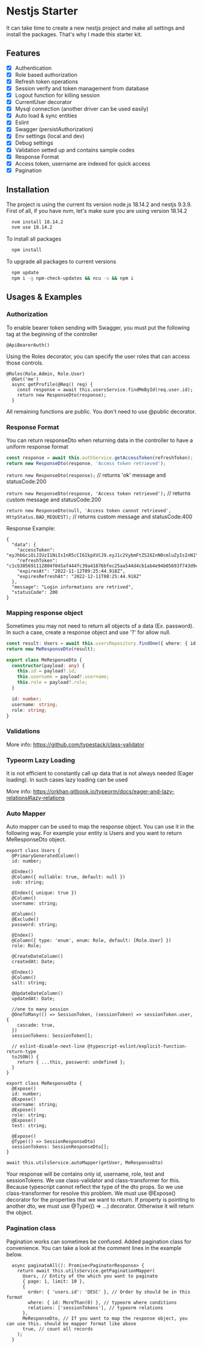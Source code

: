 # Nestjs Starter

It can take time to create a new nestjs project and make all settings and install the packages. That's why I made this
starter kit.

## Features

- [x] Authentication
- [x] Role based authorization
- [x] Refresh token operations
- [x] Session verify and token management from database
- [x] Logout function for killing session
- [x] CurrentUser decorator
- [x] Mysql connection (another driver can be used easily)
- [x] Auto load & sync entities
- [x] Eslint
- [x] Swagger (persistAuthorization)
- [x] Env settings (local and dev)
- [x] Debug settings
- [x] Validation setted up and contains sample codes
- [x] Response Format
- [x] Access token, username are indexed for quick access
- [x] Pagination

## Installation

The project is using the current lts version node.js 18.14.2 and nestjs 9.3.9.
First of all, if you have nvm, let's make sure you are using version 18.14.2

```bash 
  nvm install 18.14.2
  nvm use 18.14.2
```

To install all packages

```bash 
  npm install
```

To upgrade all packages to current versions

```bash 
  npm update
  npm i -g npm-check-updates && ncu -u && npm i
```

## Usages & Examples

### Authorization

To enable bearer token sending with Swagger, you must put the following tag at the beginning of the controller

```
@ApiBearerAuth()
```

Using the Roles decorator, you can specify the user roles that can access those controls.

```
@Roles(Role.Admin, Role.User)
  @Get('me')
  async getProfile(@Req() req) {
    const response = await this.usersService.findMeById(req.user.id);
    return new ResponseDto(response);
  }
```

All remaining functions are public. You don't need to use @public decorator.

### Response Format

You can return responseDto when returning data in the controller to have a uniform response format

```typescript
const response = await this.authService.getAccessToken(refreshToken);
return new ResponseDto(response, 'Access token retrieved');
```

``return new ResponseDto(response);`` // returns 'ok' message and statusCode:200

``return new ResponseDto(response, 'Access token retrieved');`` // returns custom message and statusCode:200

``return new ResponseDto(null, 'Access token cannot retrieved', HttpStatus.BAD_REQUEST);`` // returns custom message and
statusCode:400

Response Example:

```
{
  "data": {
    "accessToken": "eyJhbGciOiJIUzI1NiIsInR5cCI6IkpXVCJ9.eyJ1c2VybmFtZSI6InN0cmluZyIsInN1YiI6MSwiY3JlYXRlZEF0IjoiMjAyMi0xMS0xMFQxMDo1MDo1MS41MzBaIiwiaWF0IjoxNjY4MTU1MTQ0LCJleHAiOjE2NjgyNDUxNDR9.Xf6AKBTgx6NPXtP7WsqvUJMYdvpUZ_9zZvTTfZpxJyA",
    "refreshToken": "c1cb305691112804f045af444fc39a41876bfec25aa544d4cb1ab4e94b05693f743d9c2548afc9c92a8e555777c6bbc50a97fe3bf8fab30eac581e8c42031b0f",
    "expiresAt": "2022-11-12T09:25:44.918Z",
    "expiresRefreshAt": "2022-12-11T08:25:44.918Z"
  },
  "message": "Login informations are retrived",
  "statusCode": 200
}
```

### Mapping response object

Sometimes you may not need to return all objects of a data (Ex. password). In such a case, create a response object and
use '?' for allow null.

```typescript
const result: Users = await this.usersRepository.findOne({ where: { id: id } });
return new MeResponseDto(result);
```

```typescript
export class MeResponseDto {
  constructor(payload: any) {
    this.id = payload?.id;
    this.username = payload?.username;
    this.role = payload?.role;
  }

  id: number;
  username: string;
  role: string;
}
```

### Validations

More info: https://github.com/typestack/class-validator

### Typeorm Lazy Loading

It is not efficient to constantly call up data that is not always needed (Eager loading). In such cases lazy loading can
be used

More info: https://orkhan.gitbook.io/typeorm/docs/eager-and-lazy-relations#lazy-relations

### Auto Mapper
Auto mapper can be used to map the response object. You can use it in the following way.
For example your entity is Users and you want to return MeResponseDto object.

```
export class Users {
  @PrimaryGeneratedColumn()
  id: number;

  @Index()
  @Column({ nullable: true, default: null })
  sub: string;

  @Index({ unique: true })
  @Column()
  username: string;

  @Column()
  @Exclude()
  password: string;

  @Index()
  @Column({ type: 'enum', enum: Role, default: [Role.User] })
  role: Role;

  @CreateDateColumn()
  createdAt: Date;

  @Index()
  @Column()
  salt: string;

  @UpdateDateColumn()
  updatedAt: Date;

  //one to many session
  @OneToMany(() => SessionToken, (sessionToken) => sessionToken.user, {
    cascade: true,
  })
  sessionTokens: SessionToken[];

  // eslint-disable-next-line @typescript-eslint/explicit-function-return-type
  toJSON() {
    return { ...this, password: undefined };
  }
}
```

```
export class MeResponseDto {
  @Expose()
  id: number;
  @Expose()
  username: string;
  @Expose()
  role: string;
  @Expose()
  test: string;

  @Expose()
  @Type(() => SessionResponseDto)
  sessionTokens: SessionResponseDto[];
}
```
```
await this.utilsService.autoMapper(getUser, MeResponseDto)
```

Your response will be contains only id, username, role, test and sessionTokens. We use class-validator and class-transformer for this. Because typescript cannot reflect the type of the dto props. So we use class-transformer for resolve this problem.
We must use @Expose() decorator for the properties that we want to return.
If property is pointing to another dto, we must use @Type(() => ...) decorator. Otherwise it will return the object.
### Pagination class

Pagination works can sometimes be confused. Added pagination class for convenience. You can take a look at the comment
lines in the example below.

```
  async paginateAll(): Promise<PaginatorResponse> {
    return await this.utilsService.getPaginationMapper(
      Users, // Entity of the which you want to paginate
      { page: 1, limit: 10 },
      {
        order: { 'users.id': 'DESC' }, // Order by should be in this format
        where: { id: MoreThan(0) }, // typeorm where conditions
        relations: ['sessionTokens'], // typeorm relations
      },
      MeResponseDto, // If you want to map the response object, you can use this. should be mapper format like above
      true, // count all records
    );
  }
```

  